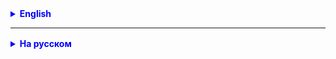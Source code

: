 

<details style="margin-top: 16px">
  <summary style="cursor: pointer; color: blue;"><b>English</b></summary>

<br/>

Assignment for independent work:

1. Develop a mini-application similar to the one we did in class.
2. The application must contain at least three entities that must
   depend on each other so that when calling a method on one of them, the methods of the other two are called.
3. Launch the application without Spring by calling the method on the parent entity.
4. Launch the application on Spring, configuring it using the configuration class.
5. Study the presentation on Spring.


</details>

<hr>

<details style="margin-top: 16px">
  <summary style="cursor: pointer; color: blue;"><b>На русском</b></summary>

<br/>

Задание для самостоятельной работы:

1. Разработать мини-приложение, похожее на то, которое делали на занятии.
2. Приложение должно содержать как минимум три сущности, которые должны
   зависеть друг от друга так, чтобы вызвав метод у одной из них, вызывались методы двух других.
Например: 
- автомобиль - едет, двигатель - работает, радио - играет музыку
- дом - обогревается, отопление - работает, насос - качает

3. Запустить приложение без Спринга, вызвав метод у родительской сущности.
4. Запустить приложение на Спринге, сконфигурировав его при помощи класса конфигурации.
5. Изучить презентацию по Спрингу.


</details>



